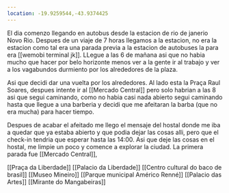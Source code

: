 ```yaml
---
location: -19.9259544,-43.9374425
---
```

El dia comenzo llegando en autobus desde la estacion de rio de janerio Novo Rio. Despues de un viaje de 7 horas llegamos a la estacion, no era la estacion como tal era una parada previa a la estacion de autobuses la para era [[wemobi terminal jk]]. LLegue a las 6 de mañana asi que no habia mucho que hacer por belo horizonte menos ver a la gente ir al trabajo y ver a los vagabundos durmiento por los alrededores de la plaza.

Asi que decidi dar una vuelta por los alrededores. Al lado esta la Praça Raul Soares, despues intente ir al [[Mercado Central]] pero solo habrian a las 8 asi que segui caminando, como no habia casi nada abierto segui caminando hasta que llegue a una barberia y decidi que me afeitaran la barba (que no era mucha) para hacer tiempo.

Despues de acabar el afeitado me llego el mensaje del hostal donde me iba a quedar que ya estaba abierto y que podia dejar las cosas alli, pero que el check-in tendria que esperar hasta las 14:00. Asi que deje las cosas en el hostal, me limpie un poco y comence a explorar la ciudad.
La primera parada fue [[Mercado Central]], 

[[Praça da Liberdade]]
[[Palacio da Liberdade]]
[[Centro cultural do baco de brasil]]
[[Museo Mineiro]]
[[Parque municipal Américo Renné]]
[[Palacio das Artes]]
[[Mirante do Mangabeiras]]
